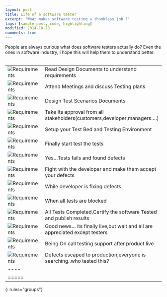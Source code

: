 ```yaml
---
layout: post
title: Life of a software tester
excerpt: "What makes software testing a thankless job ?"
tags: [sample post, code, highlighting]
modified: 2014-10-28
comments: true
---
```


People are always curious what does software testers actually do? Even the ones in software industry, I hope this will help them to understand better. <br> <br>

|        |  |
|:--------------|:-------|
| ![Requirements](https://notimewaste.files.wordpress.com/2014/07/image012.gif ) |          Read Design Documents to understand requirements  |
| ![Requirements](https://notimewaste.files.wordpress.com/2014/07/image003.gif ) |     Attend Meetings and discuss Testing plans  |
| ![Requirements](https://notimewaste.files.wordpress.com/2014/07/image002.gif?w=748 ) |   Design Test Scenarios Documents   |
| ![Requirements](https://notimewaste.files.wordpress.com/2014/07/image004.gif)  | Take Its approval from all stakeholders(customers,developer,managers….)   |
| ![Requirements](https://notimewaste.files.wordpress.com/2014/07/image009.gif?w=132&h=40 ) |  Setup your Test Bed and Testing Environment    |
| ![Requirements](https://notimewaste.files.wordpress.com/2014/07/image007.gif ) | Finally start test the tests    |
| ![Requirements](https://notimewaste.files.wordpress.com/2014/07/image008.gif )  | Yes…Tests fails and found defects   |
| ![Requirements](https://notimewaste.files.wordpress.com/2014/07/image019-1.gif ) | Fight with the developer and make them accept your defects    |
| ![Requirements](https://notimewaste.files.wordpress.com/2014/07/image001.gif?w=748 ) | While developer is fixing defects    |
| ![Requirements](https://notimewaste.files.wordpress.com/2014/07/image006.gif?w=748 ) |  When all tests are blocked   |
| ![Requirements](https://notimewaste.files.wordpress.com/2014/07/image005.gif )  | All Tests Completed,Certify the software Tested and publish results     |
| ![Requirements](https://notimewaste.files.wordpress.com/2014/07/image020.gif )  | Good news… its finally live,but wait and all are appreciated except testers  |  
| ![Requirements](https://notimewaste.files.wordpress.com/2014/07/image018.gif?w=748 )| Being On call testing support after product live   |
| ![Requirements](https://notimewaste.files.wordpress.com/2014/07/image014.gif?w=748 ) | Defects escaped to production,everyone is searching..who tested this?  |
|----
|=====
{: rules="groups"}
